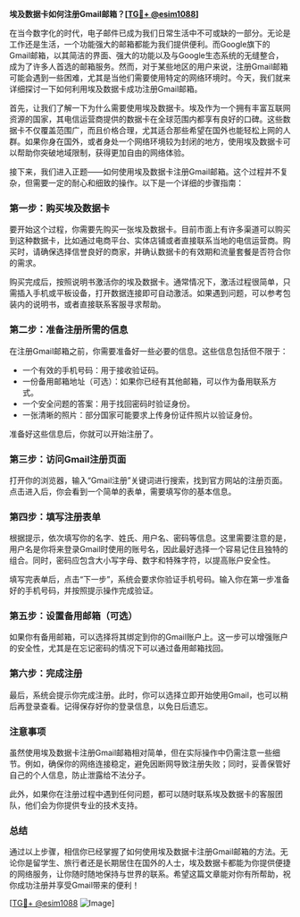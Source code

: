 **埃及数据卡如何注册Gmail邮箱？[[TG💪+ @esim1088](https://t.me/s/esim1088)]**

在当今数字化的时代，电子邮件已成为我们日常生活中不可或缺的一部分。无论是工作还是生活，一个功能强大的邮箱都能为我们提供便利。而Google旗下的Gmail邮箱，以其简洁的界面、强大的功能以及与Google生态系统的无缝整合，成为了许多人首选的邮箱服务。然而，对于某些地区的用户来说，注册Gmail邮箱可能会遇到一些困难，尤其是当他们需要使用特定的网络环境时。今天，我们就来详细探讨一下如何利用埃及数据卡成功注册Gmail邮箱。

首先，让我们了解一下为什么需要使用埃及数据卡。埃及作为一个拥有丰富互联网资源的国家，其电信运营商提供的数据卡在全球范围内都享有良好的口碑。这些数据卡不仅覆盖范围广，而且价格合理，尤其适合那些希望在国外也能轻松上网的人群。如果你身在国外，或者身处一个网络环境较为封闭的地方，使用埃及数据卡可以帮助你突破地域限制，获得更加自由的网络体验。

接下来，我们进入正题——如何使用埃及数据卡注册Gmail邮箱。这个过程并不复杂，但需要一定的耐心和细致的操作。以下是一个详细的步骤指南：

### **第一步：购买埃及数据卡**

要开始这个过程，你需要先购买一张埃及数据卡。目前市面上有许多渠道可以购买到这种数据卡，比如通过电商平台、实体店铺或者直接联系当地的电信运营商。购买时，请确保选择信誉良好的商家，并确认数据卡的有效期和流量套餐是否符合你的需求。

购买完成后，按照说明书激活你的埃及数据卡。通常情况下，激活过程很简单，只需插入手机或平板设备，打开数据连接即可自动激活。如果遇到问题，可以参考包装内的说明书，或者直接联系客服寻求帮助。

### **第二步：准备注册所需的信息**

在注册Gmail邮箱之前，你需要准备好一些必要的信息。这些信息包括但不限于：

- 一个有效的手机号码：用于接收验证码。
- 一份备用邮箱地址（可选）：如果你已经有其他邮箱，可以作为备用联系方式。
- 一个安全问题的答案：用于找回密码时验证身份。
- 一张清晰的照片：部分国家可能要求上传身份证件照片以验证身份。

准备好这些信息后，你就可以开始注册了。

### **第三步：访问Gmail注册页面**

打开你的浏览器，输入“Gmail注册”关键词进行搜索，找到官方网站的注册页面。点击进入后，你会看到一个简单的表单，需要填写你的基本信息。

### **第四步：填写注册表单**

根据提示，依次填写你的名字、姓氏、用户名、密码等信息。这里需要注意的是，用户名是你将来登录Gmail时使用的账号名，因此最好选择一个容易记住且独特的组合。同时，密码应包含大小写字母、数字和特殊字符，以提高账户安全性。

填写完表单后，点击“下一步”，系统会要求你验证手机号码。输入你在第一步准备好的手机号码，并按照提示操作完成验证。

### **第五步：设置备用邮箱（可选）**

如果你有备用邮箱，可以选择将其绑定到你的Gmail账户上。这一步可以增强账户的安全性，尤其是在忘记密码的情况下可以通过备用邮箱找回。

### **第六步：完成注册**

最后，系统会提示你完成注册。此时，你可以选择立即开始使用Gmail，也可以稍后再登录查看。记得保存好你的登录信息，以免日后遗忘。

### **注意事项**

虽然使用埃及数据卡注册Gmail邮箱相对简单，但在实际操作中仍需注意一些细节。例如，确保你的网络连接稳定，避免因断网导致注册失败；同时，妥善保管好自己的个人信息，防止泄露给不法分子。

此外，如果你在注册过程中遇到任何问题，都可以随时联系埃及数据卡的客服团队，他们会为你提供专业的技术支持。

### **总结**

通过以上步骤，相信你已经掌握了如何使用埃及数据卡注册Gmail邮箱的方法。无论你是留学生、旅行者还是长期居住在国外的人士，埃及数据卡都能为你提供便捷的网络服务，让你随时随地保持与世界的联系。希望这篇文章能对你有所帮助，祝你成功注册并享受Gmail带来的便利！

[[TG💪+ @esim1088](https://t.me/s/esim1088) ![Image](https://i.postimg.cc/4NQfJmqS/Snipaste-2025-05-13-00-14-12.png)]